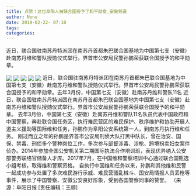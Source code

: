 ```yaml
---
title: 点赞！这位阜阳人被联合国授予了和平勋章_安徽频道
author: None
date: 2019-02-22- 07:10
tags: 
categories: 
---
```

近日，联合国驻南苏丹特派团在南苏丹首都朱巴联合国基地为中国第七支（安徽）赴南苏丹维和警队授勋仪式举行。界首市公安局民警孙鹏荣获联合国授予的和平勋章。
<!-- more -->
                
<img align="center" border="0" src="http://p3.ifengimg.com/fck/2019_08/7734431d4690460_w600_h360.jpg" />
                
<img align="center" border="0" src="http://p3.ifengimg.com/fck/2019_08/1a2f80d264726e8_w600_h359.jpg" />
            
<img align="center" border="0" src="http://p3.ifengimg.com/fck/2019_08/54b7b84b9e52087_w600_h410.jpg" />
<img align="center" border="0" src="http://p3.ifengimg.com/fck/2019_08/b38489c81c9ebab_w600_h360.jpg" />
<img align="center" border="0" src="http://p2.ifengimg.com/a/2016/0810/204c433878d5cf9size1_w16_h16.png" />
近日，联合国驻南苏丹特派团在南苏丹首都朱巴联合国基地为中国第七支（安徽）赴南苏丹维和警队授勋仪式举行。界首市公安局民警孙鹏荣获联合国授予的和平勋章。去年3月份，中国第七支（安徽）赴南苏丹维和警队11名
近日，联合国驻南苏丹特派团在南苏丹首都朱巴联合国基地为中国第七支（安徽）赴南苏丹维和警队授勋仪式举行。界首市公安局民警孙鹏荣获联合国授予的和平勋章。
去年3月份，中国第七支（安徽）赴南苏丹维和警队11名队员代表中国政府和中国警察，奔赴联合国任务区，执行难民营区的难民保护、秩序维护和协助开展人道主义援助等国际维和任务，孙鹏作为阜阳公安系统第一人，到南苏丹执行维和任务。
刚过而立之年的孙鹏是界首市公安局刑侦大队打黑中队长，曾在治安、国保、禁毒、刑侦多个警种岗位工作，多次参与部督涉毒、涉枪、跨境拐卖妇女案件侦办。2014年参加全国公安机关第二期国际执法合作培训班，表现优异纳入公安部警务联络官储备人才库。2017年7月，在中国维和警察培训中心通过联合国甄选小组考核，取得维和警察资格。
自执行中国维和任务以来，孙鹏和其他维和民警一起成功参与处置了多次难民游行示威、难民营骚乱械斗、国安局情报人员丢枪等事件，展示了中国警察、安徽公安良好形象，受到各国警察同事的赞誉。
（来源：阜阳日报
[责任编辑：王顺]
            
